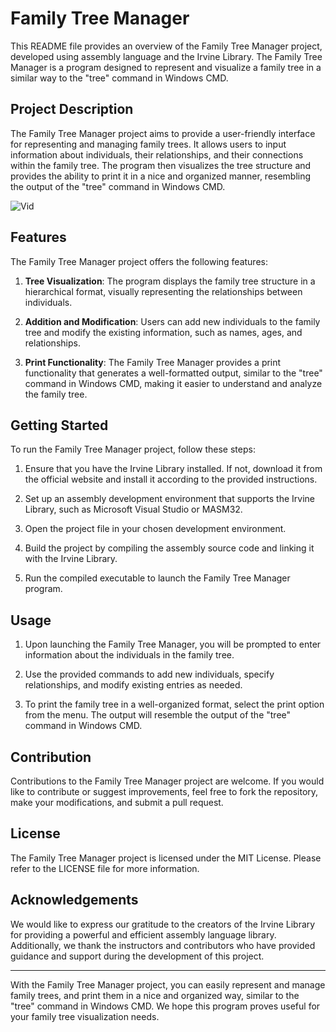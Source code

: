 # Family Tree Manager

This README file provides an overview of the Family Tree Manager project, developed using assembly language and the Irvine Library. The Family Tree Manager is a program designed to represent and visualize a family tree in a similar way to the "tree" command in Windows CMD.

## Project Description

The Family Tree Manager project aims to provide a user-friendly interface for representing and managing family trees. It allows users to input information about individuals, their relationships, and their connections within the family tree. The program then visualizes the tree structure and provides the ability to print it in a nice and organized manner, resembling the output of the "tree" command in Windows CMD.

![Vid](https://github.com/AhmadSaleh2001/Assembly-Projects/assets/79485253/7f608429-42d7-4886-8c7c-757ea058a94f)


## Features

The Family Tree Manager project offers the following features:

1. **Tree Visualization**: The program displays the family tree structure in a hierarchical format, visually representing the relationships between individuals.

2. **Addition and Modification**: Users can add new individuals to the family tree and modify the existing information, such as names, ages, and relationships.

3. **Print Functionality**: The Family Tree Manager provides a print functionality that generates a well-formatted output, similar to the "tree" command in Windows CMD, making it easier to understand and analyze the family tree.

## Getting Started

To run the Family Tree Manager project, follow these steps:

1. Ensure that you have the Irvine Library installed. If not, download it from the official website and install it according to the provided instructions.

2. Set up an assembly development environment that supports the Irvine Library, such as Microsoft Visual Studio or MASM32.

3. Open the project file in your chosen development environment.

4. Build the project by compiling the assembly source code and linking it with the Irvine Library.

5. Run the compiled executable to launch the Family Tree Manager program.

## Usage

1. Upon launching the Family Tree Manager, you will be prompted to enter information about the individuals in the family tree.

2. Use the provided commands to add new individuals, specify relationships, and modify existing entries as needed.

3. To print the family tree in a well-organized format, select the print option from the menu. The output will resemble the output of the "tree" command in Windows CMD.

## Contribution

Contributions to the Family Tree Manager project are welcome. If you would like to contribute or suggest improvements, feel free to fork the repository, make your modifications, and submit a pull request.

## License

The Family Tree Manager project is licensed under the MIT License. Please refer to the LICENSE file for more information.

## Acknowledgements

We would like to express our gratitude to the creators of the Irvine Library for providing a powerful and efficient assembly language library. Additionally, we thank the instructors and contributors who have provided guidance and support during the development of this project.

---

With the Family Tree Manager project, you can easily represent and manage family trees, and print them in a nice and organized way, similar to the "tree" command in Windows CMD. We hope this program proves useful for your family tree visualization needs.
